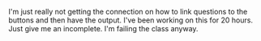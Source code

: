 I'm just really not getting the connection on how to link questions to the buttons and then have the output.  I've been working on this for 20 hours.  Just give me an incomplete.  I'm failing the class anyway.
